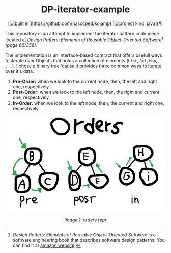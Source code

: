 <div align="center">

DP-iterator-example
===================

[![built in](https://img.shields.io/badge/built_in-kojamp_0.1.1-blue?)](https://github.com/nasccped/kojamp)
[![project kind: java](https://img.shields.io/badge/project_kind-java-orange?)](#)

</div>

This repository is an attempt to implement the iterator pattern code
piece located at _Design Patters: Elements of Reusable Object-Oriented Software_[^design-patterns-book]
_(page 66/358)_.

The implementation is an interface-based contract that offers usefull
ways to iterate over Objects that holds a collection of elements
(`List`, `Set`, `Map`, `...`). I chose a binary tree 'cause it
provides three common ways to iterate over it's data:

1. **Pre-Order:** when we look to the current node, then, the left
   and right one, respectively.
2. **Post-Order:** when we look to the left node, then, the right and
   current one, respectively.
3. **In-Order:** when we look to the left node, then, the current and
   right one, respectively.

<div align="center">

![image-01: orders repr](./images/orders-image.jpg)

_image 1: orders repr_

</div>

[^design-patterns-book]: _Design Patters: Elements of Reusable Object-Oriented Software_
  is a software engineering book that describes software design
  patterns. You can find it at [amazon website](https://www.amazon.com/Design-Patterns-Elements-Reusable-Object-Oriented/dp/0201633612).
